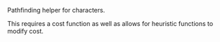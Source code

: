 Pathfinding helper for characters.

This requires a cost function as well as allows for heuristic functions to modify cost.